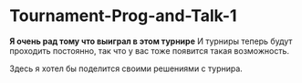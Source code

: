 # Tournament-Prog-and-Talk-1

**Я очень рад тому что выиграл в этом турнире**
И турниры теперь будут проходить постоянно, так что у вас тоже появится такая возможность.

Здесь я хотел бы поделится своими решениями с турнира.

